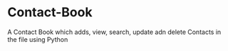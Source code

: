 # Contact-Book
A Contact Book which adds, view, search, update adn delete Contacts in the file using Python
